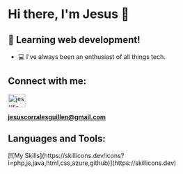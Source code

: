 # Hi there, I'm Jesus 👋
## 🌱 Learning web development!

- 💻 I've always been an enthusiast of all things tech. 

## Connect with me:
<p align="left">
  <a href="https://linkedin.com/in/jesus-jcg" target="blank"><img align="center" src="https://raw.githubusercontent.com/rahuldkjain/github-profile-readme-generator/master/src/images/icons/Social/linked-in-alt.svg" alt="jesus-jcg" height="30" width="40" /></a>
</p>

**jesuscorralesguillen@gmail.com**

## Languages and Tools:
<p align="left"> 
  [![My Skills](https://skillicons.dev/icons?i=php,js,java,html,css,azure,github)](https://skillicons.dev)
</p>
